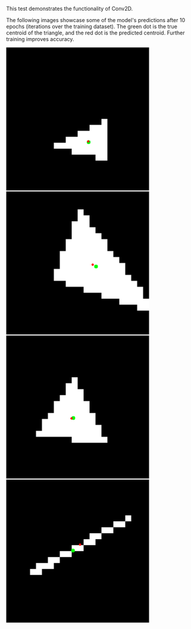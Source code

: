 This test demonstrates the functionality of Conv2D.

The following images showcase some of the model's predictions after 10 epochs (iterations over the training dataset).  The green dot is the true centroid of the triangle, and the red dot is the predicted centroid.  Further training improves accuracy.

![alt text](t01.png)
![alt text](t02.png)
![alt text](t03.png)
![alt text](t04.png)
